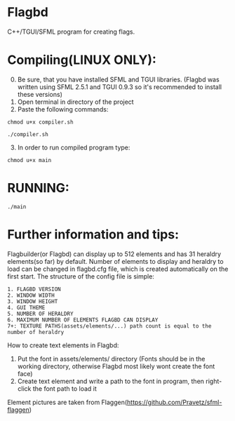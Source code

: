 # Flagbd
C++/TGUI/SFML program for creating flags.

# Compiling(LINUX ONLY): 
0. Be sure, that you have installed SFML and TGUI libraries. (Flagbd was written using SFML 2.5.1 and TGUI 0.9.3 so it's recommended to install these versions)
1. Open terminal in directory of the project
2. Paste the following commands:
 ```
 chmod u+x compiler.sh
 ```
 ```
 ./compiler.sh
 ```
3. In order to run compiled program type:
 ```
 chmod u+x main
 ```
 
 # RUNNING:
 ```
 ./main
 ```
 # Further information and tips: 
 Flagbuilder(or Flagbd) can display up to 512 elements and has 31 heraldry elements(so far) by default.
 Number of elements to display and heraldry to load can be changed in flagbd.cfg file, which is created automatically on the first start.
 The structure of the config file is simple: 
 ```
 1. FLAGBD VERSION
 2. WINDOW WIDTH
 3.	WINDOW HEIGHT
 4.	GUI THEME
 5. NUMBER OF HERALDRY
 6. MAXIMUM NUMBER OF ELEMENTS FLAGBD CAN DISPLAY
 7+: TEXTURE PATHS(assets/elements/...) path count is equal to the number of heraldry
 ```
 How to create text elements in Flagbd:
 1. Put the font in assets/elements/ directory (Fonts should be in the working directory, otherwise Flagbd most likely wont create the font face)
 2. Create text element and write a path to the font in program, then right-click the font path to load it


 Element pictures are taken from Flaggen(https://github.com/Pravetz/sfml-flaggen)
 
